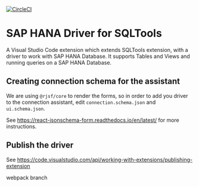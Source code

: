 [![CircleCI](https://circleci.com/gh/sap-staging/sap-hana-driver-for-sqltools.svg?style=svg)](https://circleci.com/gh/sap-staging/sap-hana-driver-for-sqltools)
# SAP HANA Driver for SQLTools
A Visual Studio Code extension which extends SQLTools extension, with a driver to work with SAP HANA Database. It supports Tables and Views and running queries on a SAP HANA Database.

## Creating connection schema for the assistant

We are using `@rjsf/core` to render the forms, so in order to add you driver to the connection assistant,
edit `connection.schema.json` and `ui.schema.json`.

See https://react-jsonschema-form.readthedocs.io/en/latest/ for more instructions.

## Publish the driver

See https://code.visualstudio.com/api/working-with-extensions/publishing-extension

webpack branch
